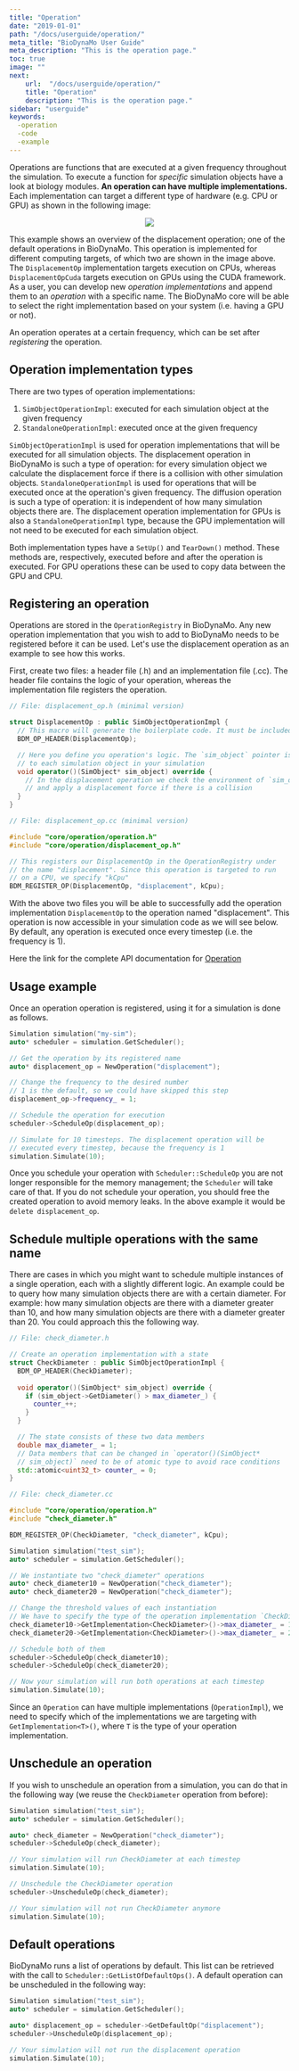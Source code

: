 ```yaml
---
title: "Operation"
date: "2019-01-01"
path: "/docs/userguide/operation/"
meta_title: "BioDynaMo User Guide"
meta_description: "This is the operation page."
toc: true
image: ""
next:
    url:  "/docs/userguide/operation/"
    title: "Operation"
    description: "This is the operation page."
sidebar: "userguide"
keywords:
  -operation
  -code
  -example
---
```


Operations are functions that are executed at a given frequency throughout the simulation.
To execute a function for *specific* simulation objects have a look at biology modules.
**An operation can have multiple implementations.**
Each implementation can target a different type of hardware (e.g. CPU or GPU) as shown in the following image:

<p align="center">
  <img src="images/operation.svg" />
</p>

This example shows an overview of the displacement operation; one of the default operations in BioDynaMo.
This operation is implemented for different computing targets, of which two are shown in the image above.
The `DisplacementOp` implementation targets execution on CPUs, whereas `DisplacementOpCuda` targets execution on GPUs using the CUDA framework.
As a user, you can develop new *operation implementations* and append them to an *operation* with a specific name.
The BioDynaMo core will be able to select the right implementation based on your system (i.e. having a GPU or not).

An operation operates at a certain frequency, which can be set after *registering* the operation.

## Operation implementation types
There are two types of operation implementations:

1. `SimObjectOperationImpl`: executed for each simulation object at the given frequency
2. `StandaloneOperationImpl`: executed once at the given frequency

`SimObjectOperationImpl` is used for operation implementations that will be executed for all simulation objects. The displacement operation in BioDynaMo is such a type of operation: for every simulation object we calculate the displacement force if there is a collision with other simulation objects.
`StandaloneOperationImpl` is used for operations that will be executed once at the operation's given frequency. The diffusion operation is such a type of operation: it is independent of how many simulation objects there are.
The displacement operation implementation for GPUs is also a `StandaloneOperationImpl` type, because the GPU implementation will not need to be executed for each simulation object.

Both implementation types have a `SetUp()` and `TearDown()` method. These methods are, respectively, executed before and after the operation is executed.
For GPU operations these can be used to copy data between the GPU and CPU.

## Registering an operation

Operations are stored in the `OperationRegistry` in BioDynaMo.
Any new operation implementation that you wish to add to BioDynaMo needs to be registered before it can be used.
Let's use the displacement operation as an example to see how this works.

First, create two files: a header file (.h) and an implementation file (.cc).
The header file contains the logic of your operation, whereas the implementation file registers the operation.

```cpp
// File: displacement_op.h (minimal version)

struct DisplacementOp : public SimObjectOperationImpl {
  // This macro will generate the boilerplate code. It must be included.
  BDM_OP_HEADER(DisplacementOp);

  // Here you define you operation's logic. The `sim_object` pointer is a handle
  // to each simulation object in your simulation
  void operator()(SimObject* sim_object) override {
    // In the displacement operation we check the environment of `sim_object`,
    // and apply a displacement force if there is a collision
  }
}
```

```cpp
// File: displacement_op.cc (minimal version)

#include "core/operation/operation.h"
#include "core/operation/displacement_op.h"

// This registers our DisplacementOp in the OperationRegistry under 
// the name "displacement". Since this operation is targeted to run 
// on a CPU, we specify "kCpu"
BDM_REGISTER_OP(DisplacementOp, "displacement", kCpu);
```

With the above two files you will be able to successfully add the operation implementation
`DisplacementOp` to the operation named "displacement".
This operation is now accessible in your simulation code as we will see below.
By default, any operation is executed once every timestep (i.e. the frequency is 1).

Here the link for the complete API documentation for [Operation](/bioapi/structbdm_1_1Operation.html)

## Usage example

Once an operation operation is registered, using it for a simulation is done as follows.

```cpp
Simulation simulation("my-sim");
auto* scheduler = simulation.GetScheduler();

// Get the operation by its registered name
auto* displacement_op = NewOperation("displacement");

// Change the frequency to the desired number
// 1 is the default, so we could have skipped this step
displacement_op->frequency_ = 1;

// Schedule the operation for execution
scheduler->ScheduleOp(displacement_op);

// Simulate for 10 timesteps. The displacement operation will be 
// executed every timestep, because the frequency is 1
simulation.Simulate(10);
```

Once you schedule your operation with `Scheduler::ScheduleOp` you are not longer responsible for the memory management; the `Scheduler` will take care of that.
If you do not schedule your operation, you should free the created operation to avoid memory leaks. In the above example it would be `delete displacement_op`.

## Schedule multiple operations with the same name

There are cases in which you might want to schedule multiple instances of a single operation, each with a slightly different logic.
An example could be to query how many simulation objects there are with a certain diameter. For example: how many simulation objects are there with a diameter greater than 10, and how many simulation objects are there with a diameter greater than 20.
You could approach this the following way.

```cpp
// File: check_diameter.h

// Create an operation implementation with a state
struct CheckDiameter : public SimObjectOperationImpl {
  BDM_OP_HEADER(CheckDiameter);
  
  void operator()(SimObject* sim_object) override {
    if (sim_object->GetDiameter() > max_diameter_) {
      counter_++;
    }
  }

  // The state consists of these two data members
  double max_diameter_ = 1;
  // Data members that can be changed in `operator()(SimObject* 
  // sim_object)` need to be of atomic type to avoid race conditions
  std::atomic<uint32_t> counter_ = 0;
}

```

```cpp
// File: check_diameter.cc

#include "core/operation/operation.h"
#include "check_diameter.h"

BDM_REGISTER_OP(CheckDiameter, "check_diameter", kCpu);

```

```cpp
Simulation simulation("test_sim");
auto* scheduler = simulation.GetScheduler();

// We instantiate two "check_diameter" operations
auto* check_diameter10 = NewOperation("check_diameter");
auto* check_diameter20 = NewOperation("check_diameter");

// Change the threshold values of each instantiation
// We have to specify the type of the operation implementation `CheckDiameter`
check_diameter10->GetImplementation<CheckDiameter>()->max_diameter_ = 10;
check_diameter20->GetImplementation<CheckDiameter>()->max_diameter_ = 20;

// Schedule both of them
scheduler->ScheduleOp(check_diameter10);
scheduler->ScheduleOp(check_diameter20);

// Now your simulation will run both operations at each timestep
simulation.Simulate(10);
```

Since an `Operation` can have multiple implementations (`OperationImpl`), we need to specify which of the implementations we are targeting with `GetImplementation<T>()`, where `T` is the type of your operation implementation.

## Unschedule an operation

If you wish to unschedule an operation from a simulation, you can do that in the
following way (we reuse the `CheckDiameter` operation from before):

```cpp
Simulation simulation("test_sim");
auto* scheduler = simulation.GetScheduler();

auto* check_diameter = NewOperation("check_diameter");
scheduler->ScheduleOp(check_diameter);

// Your simulation will run CheckDiameter at each timestep
simulation.Simulate(10);

// Unschedule the CheckDiameter operation
scheduler->UnscheduleOp(check_diameter);

// Your simulation will not run CheckDiameter anymore
simulation.Simulate(10);
```

## Default operations

BioDynaMo runs a list of operations by default. This list can be retrieved with
the call to `Scheduler::GetListOfDefaultOps()`.
A default operation can be unscheduled in the following way:

```cpp
Simulation simulation("test_sim");
auto* scheduler = simulation.GetScheduler();

auto* displacement_op = scheduler->GetDefaultOp("displacement");
scheduler->UnscheduleOp(displacement_op);

// Your simulation will not run the displacement operation
simulation.Simulate(10);
```
